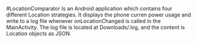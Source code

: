 #LocationComparator
Is an Android application which contains four different Location strategies. It displays the phone curren power usage
and write to a log file whenever onLocationChanged is called in the MainActivity.
The log file is located at Downloads/<strategyName>.log, and the content is Location objects as JSON. 
